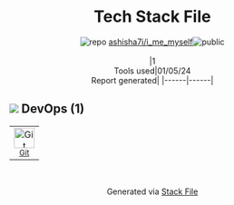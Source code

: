 <!--
&lt;--- Readme.md Snippet without images Start ---&gt;
## Tech Stack
ashisha7i/i_me_myself is built on the following main stack:



Full tech stack [here](/techstack.md)

&lt;--- Readme.md Snippet without images End ---&gt;

&lt;--- Readme.md Snippet with images Start ---&gt;
## Tech Stack
ashisha7i/i_me_myself is built on the following main stack:



Full tech stack [here](/techstack.md)

&lt;--- Readme.md Snippet with images End ---&gt;
-->
<div align="center">

# Tech Stack File
![](https://img.stackshare.io/repo.svg "repo") [ashisha7i/i_me_myself](https://github.com/ashisha7i/i_me_myself)![](https://img.stackshare.io/public_badge.svg "public")
<br/><br/>
|1<br/>Tools used|01/05/24 <br/>Report generated|
|------|------|
</div>

## <img src='https://img.stackshare.io/devops.svg'/> DevOps (1)
<table><tr>
  <td align='center'>
  <img width='36' height='36' src='https://img.stackshare.io/service/1046/git.png' alt='Git'>
  <br>
  <sub><a href="http://git-scm.com/">Git</a></sub>
  <br>
  <sub></sub>
</td>

</tr>
</table>

<br/>
<div align='center'>

Generated via [Stack File](https://github.com/marketplace/stack-file)
